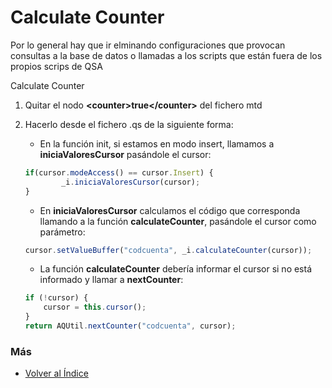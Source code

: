 # Calculate Counter

Por lo general hay que ir elminando configuraciones que provocan consultas a la base de datos o llamadas a los scripts que están fuera de los propios scrips de QSA

Calculate Counter
1. Quitar el nodo **\<counter\>true\</counter\>** del fichero mtd
2. Hacerlo desde el fichero .qs de la siguiente forma:

    - En la función init, si estamos en modo insert, llamamos a **iniciaValoresCursor** pasándole el cursor:
    ```js
    if(cursor.modeAccess() == cursor.Insert) {
            _i.iniciaValoresCursor(cursor);
    }
    ```
    - En **iniciaValoresCursor** calculamos el código que corresponda llamando a la función **calculateCounter**, pasándole el cursor como parámetro:
    ```js
    cursor.setValueBuffer("codcuenta", _i.calculateCounter(cursor));
    ```
    - La función **calculateCounter** debería informar el cursor si no está informado y llamar a **nextCounter**:
    ```js
    if (!cursor) {
        cursor = this.cursor();
    }
	return AQUtil.nextCounter("codcuenta", cursor);
    ```
### Más

- [Volver al Índice](./index.md)
